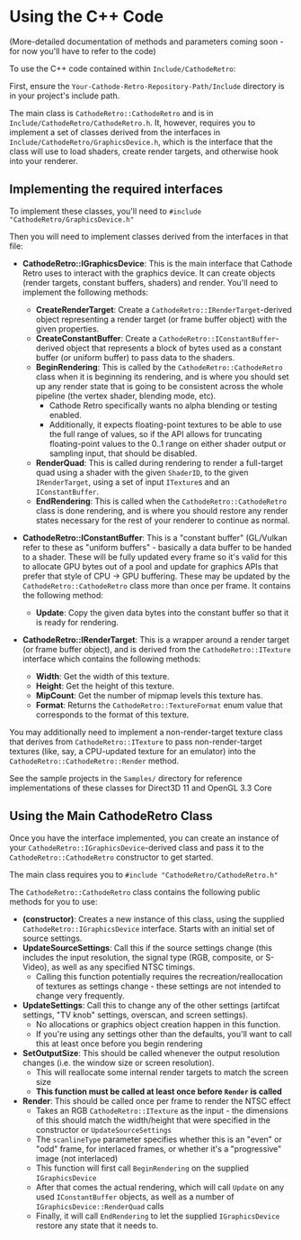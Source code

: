 # Using the C++ Code

(More-detailed documentation of methods and parameters coming soon - for now you'll have to refer to the code)

To use the C++ code contained within `Include/CathodeRetro`:

First, ensure the `Your-Cathode-Retro-Repository-Path/Include` directory is in your project's include path.

The main class is `CathodeRetro::CathodeRetro` and is in `Include/CathodeRetro/CathodeRetro.h`. It, however, requires you to implement a set of classes derived from the interfaces in `Include/CathodeRetro/GraphicsDevice.h`, which is the interface that the class will use to load shaders, create render targets, and otherwise hook into your renderer.


## Implementing the required interfaces
To implement these classes, you'll need to
``#include "CathodeRetro/GraphicsDevice.h"``

Then you will need to implement classes derived from the interfaces in that file:
* **CathodeRetro::IGraphicsDevice**: This is the main interface that Cathode Retro uses to interact with the graphics device. It can create objects (render targets, constant buffers, shaders) and render. You'll need to implement the following methods:
	* **CreateRenderTarget**: Create a `CathodeRetro::IRenderTarget`-derived object representing a render target (or frame buffer object) with the given properties.
	*  **CreateConstantBuffer**: Create a `CathodeRetro::IConstantBuffer`-derived object that represents a block of bytes used as a constant buffer (or uniform buffer) to pass data to the shaders.
	* **BeginRendering**: This is called by the `CathodeRetro::CathodeRetro` class when it is beginning its rendering, and is where you should set up any render state that is going to be consistent across the whole pipeline (the vertex shader, blending mode, etc).
		* Cathode Retro specifically wants no alpha blending or testing enabled. 
		* Additionally, it expects floating-point textures to be able to use the full range of values, so if the API allows for truncating floating-point values to the 0..1 range on either shader output or sampling input, that should be disabled.
	* **RenderQuad**: This is called during rendering to render a full-target quad using a shader with the given `ShaderID`, to the given `IRenderTarget`, using a set of input `ITexture`s and an `IConstantBuffer`.
	* **EndRendering**: This is called when the `CathodeRetro::CathodeRetro` class is done rendering, and is where you should restore any render states necessary for the rest of your renderer to continue as normal.
	
* **CathodeRetro::IConstantBuffer**: This is a "constant buffer" (GL/Vulkan refer to these as "uniform buffers" - basically a data buffer to be handed to a shader. These will be fully updated every frame so it's valid for this to allocate GPU bytes out of a pool and update for graphics APIs that prefer that style of CPU -> GPU buffering. These may be updated by the `CathodeRetro::CathodeRetro` class more than once per frame. It contains the following method:
	* **Update**: Copy the given data bytes into the constant buffer so that it is ready for rendering.

* **CathodeRetro::IRenderTarget**: This is a wrapper around a render target (or frame buffer object), and is derived from the `CathodeRetro::ITexture` interface which contains the following methods:
	* **Width**: Get the width of this texture.
	* **Height**: Get the height of this texture.
	* **MipCount**: Get the number of mipmap levels this texture has.
	* **Format**: Returns the `CathodeRetro::TextureFormat` enum value that corresponds to the format of this texture.

You may additionally need to implement a non-render-target texture class that derives from `CathodeRetro::ITexture` to pass non-render-target textures (like, say, a CPU-updated texture for an emulator) into the `CathodeRetro::CathodeRetro::Render` method.

See the sample projects in the `Samples/` directory for reference implementations of these classes for Direct3D 11 and OpenGL 3.3 Core


## Using the Main CathodeRetro Class

Once you have the interface implemented, you can create an instance of your `CathodeRetro::IGraphicsDevice`-derived class and pass it to the `CathodeRetro::CathodeRetro` constructor to get started.

The main class requires you to
`#include "CathodeRetro/CathodeRetro.h"`

The `CathodeRetro::CathodeRetro` class contains the following public methods for you to use:
* **(constructor)**: Creates a new instance of this class, using the supplied `CathodeRetro::IGraphicsDevice` interface. Starts with an initial set of source settings.
* **UpdateSourceSettings**: Call this if the source settings change (this includes the input resolution, the signal type (RGB, composite, or S-Video), as well as any specified NTSC timings.
	* Calling this function potentially requires the recreation/reallocation of textures as settings change - these settings are not intended to change very frequently.
* **UpdateSettings**: Call this to change any of the other settings (artifcat settings, "TV knob" settings, overscan, and screen settings). 
	* No allocations or graphics object creation happen in this function.
	* If you're using any settings other than the defaults, you'll want to call this at least once before you begin rendering
* **SetOutputSize**: This should be called whenever the output resolution changes (i.e. the window size or screen resolution).
	* This will reallocate some internal render targets to match the screen size
	* **This function must be called at least once before `Render` is called**
* **Render**: This should be called once per frame to render the NTSC effect
	* Takes an RGB `CathodeRetro::ITexture` as the input - the dimensions of this should match the width/height that were specified in the constructor or `UpdateSourceSettings`
	* The `scanlineType` parameter specifies whether this is an "even" or "odd" frame, for interlaced frames, or whether it's a "progressive" image (not interlaced)
	* This function will first call `BeginRendering` on the supplied `IGraphicsDevice`
	* After that comes the actual rendering, which will call `Update` on any used `IConstantBuffer` objects, as well as a number of `IGraphicsDevice::RenderQuad` calls
	* Finally, it will call `EndRendering` to let the supplied `IGraphicsDevice` restore any state that it needs to.